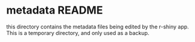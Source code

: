 # metadata README

this directory contains the metadata files being edited by the r-shiny app.
This is a temporary directory, and only used as a backup.
